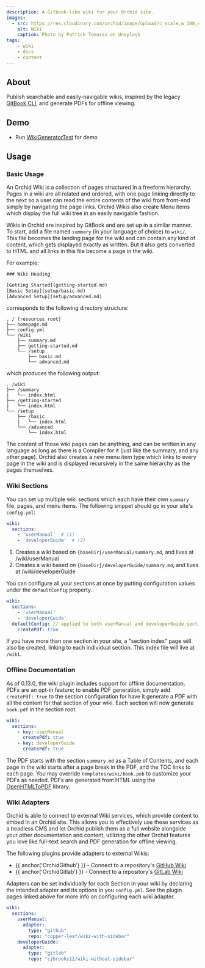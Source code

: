 ```yaml
---
description: A Gitbook-like wiki for your Orchid site. 
images:
  - src: https://res.cloudinary.com/orchid/image/upload/c_scale,w_300,e_blur:150/v1524973072/plugins/wiki.jpg
    alt: Wiki
    caption: Photo by Patrick Tomasso on Unsplash
tags:
    - wiki
    - docs
    - content
---
```


## About

Publish searchable and easily-navigable wikis, inspired by the legacy 
[GitBook CLI](https://github.com/GitbookIO/gitbook), and generate PDFs for offline viewing.

## Demo

- Run [WikiGeneratorTest](https://github.com/orchidhq/orchid/blob/dev/plugins/OrchidWiki/src/test/kotlin/com/eden/orchid/wiki/WikiGeneratorTest.kt) for demo

## Usage

### Basic Usage

An Orchid Wiki is a collection of pages structured in a freeform hierarchy. Pages in a wiki are all related and ordered, 
with one page linking directly to the next so a user can read the entire contents of the wiki from front-end simply by 
navigating the page links. Orchid Wikis also create Menu items which display the full wiki tree in an easily navigable
fashion.

Wikis in Orchid are inspired by GitBook and are set up in a similar manner. To start, add a file named `summary` (in 
your language of choice) to `wiki/`. This file becomes the landing page for the wiki and can contain any kind of 
content, which gets displayed exactly as written. But it also gets converted to HTML and all links in this file become a 
page in the wiki. 

For example: 

```html
### Wiki Heading

[Getting Started](getting-started.md)
[Basic Setup](setup/basic.md)
[Advanced Setup](setup/advanced.md)
```

corresponds to the following directory structure:

```text
. / (resources root)
├── homepage.md
├── config.yml
└── /wiki
    ├── summary.md
    ├── getting-started.md
    └── /setup
        ├── basic.md
        └── advanced.md
```

which produces the following output:

```text
. /wiki
├── /summary
|   └── index.html
├── /getting-started
|   └── index.html
└── /setup
    ├── /basic
    |   └── index.html
    └── /advanced
        └── index.html
```

The content of those wiki pages can be anything, and can be written in any language as long as there is a Compiler for 
it (just like the summary, and any other page). Orchid also creates a new menu item type which links to every page in 
the wiki and is displayed recursively in the same hierarchy as the pages themselves.

### Wiki Sections 

You can set up multiple wiki sections which each have their own `summary` file, pages, and menu items. The following 
snippet should go in your site's `config.yml`:

```yaml
wiki:
  sections:
    - 'userManual'  # (1)
    - 'developerGuide'  # (2)
```

1) Creates a wiki based on `{baseDir}/userManual/summary.md`, and lives at /wiki/userManual
2) Creates a wiki based on `{baseDir}/developerGuide/summary.md`, and lives at /wiki/developerGuide

You can configure all your sections at once by putting configuration values under the `defaultConfig` property.

```yaml
wiki:
  sections:
    - 'userManual'
    - 'developerGuide'
  defaultConfig: // applied to both userManual and developerGuide sections 
    createPdf: true
```

If you have more than one section in your site, a "section index" page will also be created, linking to each individual
section. This index file will live at `/wiki`.

### Offline Documentation

As of 0.13.0, the wiki plugin includes support for offline documentation. PDFs are an opt-in feature; to enable PDF 
generation, simply add `createPdf: true` to the section configuration for have it generate a PDF with all the content 
for that section of your wiki. Each section will now generate `book.pdf` in the section root.

```yaml
wiki: 
  sections:
    - key: userManual
      createPdf: true
    - key: developerGuide
      createPdf: true
```

The PDF starts with the section `summary.md` as a Table of Contents, and each page in the wiki starts after a page break
in the PDF, and the TOC links to each page. You may override `templates/wiki/book.peb` to customize your PDFs as needed.
PDFs are generated from HTML using the [OpenHTMLToPDF](https://github.com/danfickle/openhtmltopdf) library.

### Wiki Adapters

Orchid is able to connect to external Wiki services, which provide content to embed in an Orchid site. This allows you 
to effectively use these services as a headless CMS and let Orchid publish them as a full website alongside your other 
documentation and content, utilizing the other Orchid features you love like full-text search and PDF generation for
offline viewing.
 
The following plugins provide adapters to external Wikis:

- {{ anchor('OrchidGithub') }} - Connect to a repository's [GitHub Wiki](https://guides.github.com/features/wikis/)
- {{ anchor('OrchidGitlab') }} - Connect to a repository's [GitLab Wiki](https://docs.gitlab.com/ee/user/project/wiki/)

Adapters can be set individually for each Section in your wiki by declaring the intended adapter and its options in you
`config.yml`. See the plugin pages linked above for more info on configuring each wiki adapter.

```yaml
wiki: 
  sections:
    userManual:
      adapter: 
        type: "github"
        repo: "copper-leaf/wiki-with-sidebar"
    developerGuide:
      adapter: 
        type: "gitlab"
        repo: "cjbrooks12/wiki-without-sidebar"
```
